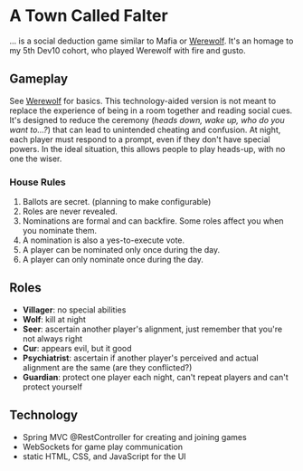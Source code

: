 # A Town Called Falter

... is a social deduction game similar to Mafia or [Werewolf](https://en.wikipedia.org/wiki/Werewolf_(social_deduction_game)). It's an homage to my 5th Dev10 cohort, who played Werewolf with fire and gusto.

## Gameplay

See [Werewolf](https://en.wikipedia.org/wiki/Werewolf_(social_deduction_game)) for basics. This technology-aided version is not meant to replace the experience of being in a room together and reading social cues. It's designed to reduce the ceremony (_heads down, wake up, who do you want to...?_) that can lead to unintended cheating and confusion. At night, each player must respond to a prompt, even if they don't have special powers. In the ideal situation, this allows people to play heads-up, with no one the wiser.

### House Rules

1. Ballots are secret. (planning to make configurable)
2. Roles are never revealed.
3. Nominations are formal and can backfire. Some roles affect you when you nominate them.
4. A nomination is also a yes-to-execute vote.
5. A player can be nominated only once during the day.
6. A player can only nominate once during the day.

## Roles

- **Villager**: no special abilities
- **Wolf**: kill at night
- **Seer**: ascertain another player's alignment, just remember that you're not always right
- **Cur**: appears evil, but it good
- **Psychiatrist**: ascertain if another player's perceived and actual alignment are the same (are they conflicted?)
- **Guardian**: protect one player each night, can't repeat players and can't protect yourself

## Technology

* Spring MVC @RestController for creating and joining games
* WebSockets for game play communication
* static HTML, CSS, and JavaScript for the UI
